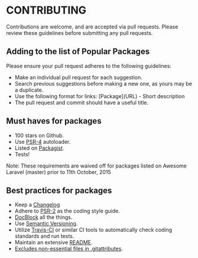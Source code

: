 # CONTRIBUTING

Contributions are welcome, and are accepted via pull requests. Please review these guidelines before submitting any pull requests.

## Adding to the list of Popular Packages

Please ensure your pull request adheres to the following guidelines:

- Make an individual pull request for each suggestion.
- Search previous suggestions before making a new one, as yours may be a duplicate.
- Use the following format for links: \[Package\]\(URL\) - Short description
- The pull request and commit should have a useful title.

## Must haves for packages

- 100 stars on Github.
- Use [PSR-4](http://www.php-fig.org/psr/psr-4/) autoloader.
- Listed on [Packagist](https://packagist.org/).
- Tests!

Note: These requirements are waived off for packages listed on Awesome Laravel (master) prior to 11th October, 2015

## Best practices for packages

- Keep a [Changelog](http://keepachangelog.com/)
- Adhere to [PSR-2](http://www.php-fig.org/psr/psr-2/) as the coding style guide.
- [DocBlock](http://www.phpdoc.org/docs/latest/references/phpdoc/index.html) all the things.
- Use [Semantic Versioning](http://semver.org/).
- Utilize [Travis-CI](https://travis-ci.org/) or similar CI tools to automatically check coding standards and run tests.
- Maintain an extensive [README](https://github.com/thephpleague/skeleton/blob/master/README.md).
- [Excludes non-essential files in .gitattributes](https://www.reddit.com/r/PHP/comments/2jzp6k/i_dont_need_your_tests_in_my_production).
